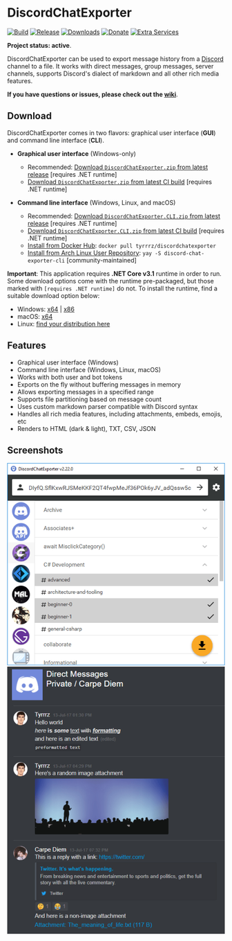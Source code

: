 # DiscordChatExporter

[![Build](https://github.com/Tyrrrz/DiscordChatExporter/workflows/CI/badge.svg?branch=master)](https://github.com/Tyrrrz/DiscordChatExporter/actions)
[![Release](https://img.shields.io/github/release/Tyrrrz/DiscordChatExporter.svg)](https://github.com/Tyrrrz/DiscordChatExporter/releases)
[![Downloads](https://img.shields.io/github/downloads/Tyrrrz/DiscordChatExporter/total.svg)](https://github.com/Tyrrrz/DiscordChatExporter/releases)
[![Donate](https://img.shields.io/badge/donate-$$$-purple.svg)](https://tyrrrz.me/donate)
[![Extra Services](https://img.shields.io/badge/extra%20services-xs:code-blue.svg)](https://xscode.com/Tyrrrz/DiscordChatExporter)

**Project status: active**.

DiscordChatExporter can be used to export message history from a [Discord](https://discord.com) channel to a file. It works with direct messages, group messages, server channels, supports Discord's dialect of markdown and all other rich media features.

**If you have questions or issues, please check out the [wiki](https://github.com/Tyrrrz/DiscordChatExporter/wiki)**.

## Download

DiscordChatExporter comes in two flavors: graphical user interface (**GUI**) and command line interface (**CLI**).

- **Graphical user interface** (Windows-only)
  - Recommended: [Download `DiscordChatExporter.zip` from latest release](https://github.com/Tyrrrz/DiscordChatExporter/releases/latest) [requires .NET runtime]
  - [Download `DiscordChatExporter.zip` from latest CI build](https://github.com/Tyrrrz/DiscordChatExporter/actions?query=workflow%3ACI) [requires .NET runtime]
    
- **Command line interface** (Windows, Linux, and macOS)
  - Recommended: [Download `DiscordChatExporter.CLI.zip` from latest release](https://github.com/Tyrrrz/DiscordChatExporter/releases/latest) [requires .NET runtime]
  - [Download `DiscordChatExporter.CLI.zip` from latest CI build](https://github.com/Tyrrrz/DiscordChatExporter/actions?query=workflow%3ACI) [requires .NET runtime]
  - [Install from Docker Hub](https://hub.docker.com/r/tyrrrz/discordchatexporter): `docker pull tyrrrz/discordchatexporter`
  - [Install from Arch Linux User Repository](https://aur.archlinux.org/packages/discord-chat-exporter-cli): `yay -S discord-chat-exporter-cli` [community-maintained]

**Important**: This application requires **.NET Core v3.1** runtime in order to run. Some download options come with the runtime pre-packaged, but those marked with `[requires .NET runtime]` do not. To install the runtime, find a suitable download option below:

- Windows: [x64](https://dotnet.microsoft.com/download/dotnet-core/thank-you/runtime-desktop-3.1.0-windows-x64-installer) | [x86](https://dotnet.microsoft.com/download/dotnet-core/thank-you/runtime-desktop-3.1.0-windows-x86-installer)
- macOS: [x64](https://dotnet.microsoft.com/download/dotnet-core/thank-you/runtime-3.1.0-macos-x64-installer)
- Linux: [find your distribution here](https://docs.microsoft.com/en-us/dotnet/core/install/linux)

## Features

- Graphical user interface (Windows)
- Command line interface (Windows, Linux, macOS)
- Works with both user and bot tokens
- Exports on the fly without buffering messages in memory
- Allows exporting messages in a specified range
- Supports file partitioning based on message count
- Uses custom markdown parser compatible with Discord syntax
- Handles all rich media features, including attachments, embeds, emojis, etc
- Renders to HTML (dark & light), TXT, CSV, JSON

## Screenshots

![channel list](.screenshots/list.png)
![rendered output](.screenshots/output.png)
